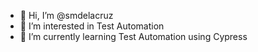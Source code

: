 - 👋 Hi, I’m @smdelacruz
- 👀 I’m interested in Test Automation
- 🌱 I’m currently learning Test Automation using Cypress
<!---
smdelacruz/smdelacruz is a ✨ special ✨ repository because its `README.md` (this file) appears on your GitHub profile.
You can click the Preview link to take a look at your changes.
--->
